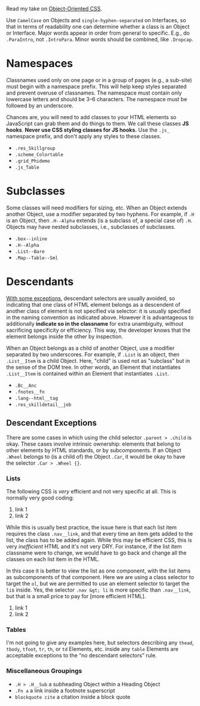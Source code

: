 Read my take on [Object-Oriented CSS](Object-Oriented-CSS.md#apply-it-to-css).

Use `CamelCase` on Objects and `single-hyphen-separated` on Interfaces, so that in terms of readability one can determine whether a class is an Object or Interface. Major words appear in order from general to specific. E.g., do `.ParaIntro`, not `.IntroPara`. Minor words should be combined, like `.Dropcap`.

# Namespaces

Classnames used only on one page or in a group of pages (e.g., a sub-site) must begin with a namespace prefix. This will help keep styles separated and prevent overuse of classnames. The namespace must contain only lowercase letters and should be 3&ndash;6 characters. The namespace must be followed by an underscore.

Chances are, you will need to add classes to your HTML elements so JavaScript can grab them and do things to them. We call these classes **JS hooks**. **Never use CSS styling classes for JS hooks.** Use the `.js_` namespace prefix, and don't apply any styles to these classes.

- `.res_Skillgroup`
- `.scheme_Colortable`
- `.grid_Phidemo`
- `.js_Table`

# Subclasses

Some classes will need modifiers for sizing, etc. When an Object extends another Object, use a modifier separated by two hyphens. For example, if `.H` is an Object, then `.H--Alpha` extends (is a subclass of, a special case of) `.H`. Objects may have nested subclasses, i.e., subclasses of subclasses.

- `.box--inline`
- `.H--Alpha`
- `.List--Bare`
- `.Map--Table--Sml`

# Descendants

[With some exceptions](#descendant-exceptions), descendant selectors are usually avoided, so indicating that one class of HTML element belongs as a descendent of another class of element is not specified via selector: it is usually specified in the naming convention as indicated above. However it is advantageous to additionally **indicate so in the classname** for extra unambiguity, without sacrificing specificity or efficiency. This way, the developer knows that the element belongs inside the other by inspection.

When an Object belongs as a child of another Object, use a modifier separated by two underscores. For example, if `.List` is an object, then `.List__Item` is a child Object. Here, "child" is used not as "subclass" but in the sense of the DOM tree. In other words, an Element that instantiates `.List__Item` is contained within an Element that instantiates `.List`.

- `.Bc__Anc`
- `.fnotes__fn`
- `.lang--html__tag`
- `.res_skilldetail__job`

## Descendant Exceptions

There are some cases in which using the child selector `.parent > .child` is okay. These cases involve intrinsic ownership: elements that belong to other elements by HTML standards, or by subcomponents. If an Object `.Wheel` belongs to (is a child of) the Object `.Car`, it would be okay to have the selector `.Car > .Wheel {}`.

### Lists

The following CSS is *very* efficient and not very specific at all. This is normally very good coding:

  <style>
  .nav {...}
  .nav__link {...}
  </style>
  <ol class="nav">
    <li class="nav__link"><a>link 1</a></li>
    <li class="nav__link"><a>link 2</a></li>
  </ol>

While this is usually best practice, the issue here is that each list item requires the class `.nav__link`, and that every time an item gets added to the list, the class has to be added again. While this may be efficient CSS, this is very *inefficient* HTML and it's not very DRY. For instance, if the list item classname were to change, we would have to go back and change all the classes on each list item in the HTML.

In this case it is better to view the list as one component, with the list items as subcomponents of that component. Here we are using a class selector to target the `ol`, but we are permitted to use an element selector to target the `li`s inside. Yes, the selector `.nav &gt; li` is more specific than `.nav__link`, but that is a small price to pay for [more efficient HTML].

  <style>
  .nav {...}
  nav > li {...}
  </style>
  <ol class="nav">
    <li><a>link 1</a></li>
    <li><a>link 2</a></li>
  </ol>

### Tables

I'm not going to give any examples here, but selectors describing any `thead`, `tbody`, `tfoot`, `tr`, `th`, or `td` Elements, etc. inside any `table` Elements are acceptable exceptions to the &ldquo;no descendant selectors&rdquo; rule.

### Miscellaneous Groupings

- `.H > .H__Sub` a subheading Object within a Heading Object
- `.Fn a` a link inside a footnote superscript
- `blockquote cite` a citation inside a block quote
